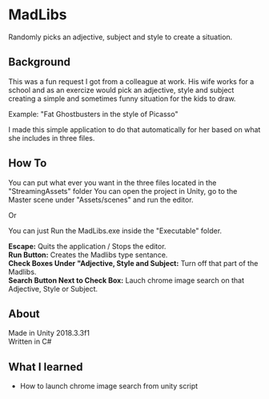 # MadLibs
Randomly picks an adjective, subject and style to create a situation.

## Background
This was a fun request I got from a colleague at work. His wife works for a school and as an exercize would pick an 
adjective, style and subject creating a simple and sometimes funny situation for the kids to draw. 

Example: "Fat Ghostbusters in the style of Picasso"

I made this simple 
application to do that automatically for her based on what she includes in three files.

## How To
You can put what ever you want in the three files located in the "StreamingAssets" folder
You can open the project in Unity, go to the Master scene under "Assets/scenes" and run the editor.

Or

You can just Run the MadLibs.exe inside the "Executable" folder.

**Escape:** Quits the application / Stops the editor.<br />
**Run Button:** Creates the Madlibs type sentance.<br />
**Check Boxes Under "Adjective, Style and Subject:** Turn off that part of the Madlibs.<br />
**Search Button Next to Check Box:** Lauch chrome image search on that Adjective, Style or Subject.<br />

## About
Made in Unity 2018.3.3f1<br />
Written in C#

## What I learned
* How to launch chrome image search from unity script
